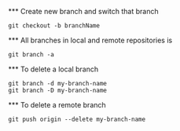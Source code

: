 \*\*\* Create new branch and switch that branch

```shell
git checkout -b branchName
```

\*\*\* All branches in local and remote repositories is

```shell
git branch -a
```

\*\*\* To delete a local branch

```shell
git branch -d my-branch-name
git branch -D my-branch-name
```

\*\*\* To delete a remote branch

```shell
git push origin --delete my-branch-name
```